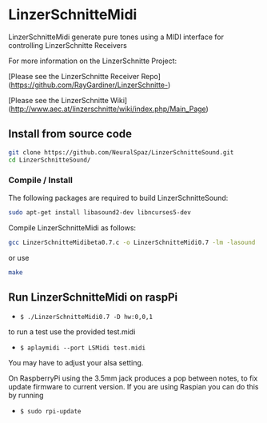 # LinzerSchnitteMidi

LinzerSchnitteMidi generate pure tones using a MIDI interface for controlling LinzerSchnitte Receivers

For more information on the LinzerSchnitte Project:

[Please see the LinzerSchnitte Receiver Repo] (https://github.com/RayGardiner/LinzerSchnitte-)

[Please see the LinzerSchnitte Wiki] (http://www.aec.at/linzerschnitte/wiki/index.php/Main_Page)


## Install from source code


```bash
git clone https://github.com/NeuralSpaz/LinzerSchnitteSound.git
cd LinzerSchnitteSound/
```

### Compile / Install

The following packages are required to build LinzerSchnitteSound:

```bash
sudo apt-get install libasound2-dev libncurses5-dev
```

Compile LinzerSchnitteMidi as follows:

```bash
gcc LinzerSchnitteMidibeta0.7.c -o LinzerSchnitteMidi0.7 -lm -lasound
```
or use 
```bash
make
```


## Run LinzerSchnitteMidi on raspPi

 * ``` $ ./LinzerSchnitteMidi0.7 -D hw:0,0,1 ```

to run a test use the provided test.midi

 * ``` $ aplaymidi --port LSMidi test.midi ```

You may have to adjust your alsa setting. 

On RaspberryPi using the 3.5mm jack produces a pop between notes,
to fix update firmware to current version. If you are using Raspian
you can do this by running 

* ``` $ sudo rpi-update ```





